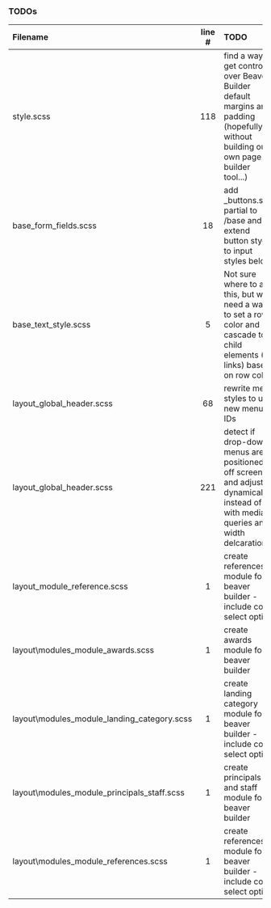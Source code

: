 ### TODOs
| Filename | line # | TODO
|:------|:------:|:------
| style.scss | 118 | find a way to get control over Beaver Builder default margins and padding (hopefully without building our own page builder tool...)
| base\_form_fields.scss | 18 | add _buttons.scss partial to /base and extend button styels to input styles below
| base\_text_style.scss | 5 | Not sure where to add this, but we need a way to set a row color and cascade to child elements (EG links) based on row color
| layout\_global_header.scss | 68 | rewrite menu styles to use new menu IDs
| layout\_global_header.scss | 221 | detect if drop-down menus are positioned off screen and adjust dynamically instead of with media queries and width delcarations
| layout\_module_reference.scss | 1 | create references module for beaver builder - include color select option
| layout\modules\_module_awards.scss | 1 | create awards module for beaver builder
| layout\modules\_module_landing_category.scss | 1 | create landing category module for beaver builder - include color select option
| layout\modules\_module_principals_staff.scss | 1 | create principals and staff module for beaver builder
| layout\modules\_module_references.scss | 1 | create references module for beaver builder - include color select option